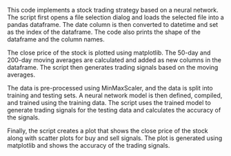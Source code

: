 This code implements a stock trading strategy based on a neural network. The script first opens a file selection dialog and loads the selected file into a pandas dataframe. The date column is then converted to datetime and set as the index of the dataframe. The code also prints the shape of the dataframe and the column names.

The close price of the stock is plotted using matplotlib. The 50-day and 200-day moving averages are calculated and added as new columns in the dataframe. The script then generates trading signals based on the moving averages.

The data is pre-processed using MinMaxScaler, and the data is split into training and testing sets. A neural network model is then defined, compiled, and trained using the training data. The script uses the trained model to generate trading signals for the testing data and calculates the accuracy of the signals.

Finally, the script creates a plot that shows the close price of the stock along with scatter plots for buy and sell signals. The plot is generated using matplotlib and shows the accuracy of the trading signals.

